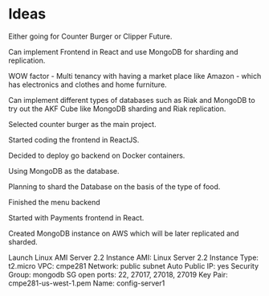 # Ideas
Either going for Counter Burger or Clipper Future. 

Can implement Frontend in React and use MongoDB for sharding and replication.

WOW factor - Multi tenancy with having a market place like Amazon - which has electronics and clothes and home furniture.

Can implement different types of databases such as Riak and MongoDB to try out the AKF Cube like MongoDB sharding and Riak replication.

Selected counter burger as the main project.

Started coding the frontend in ReactJS.

Decided to deploy go backend on Docker containers.

Using MongoDB as the database.

Planning to shard the Database on the basis of the type of food.

Finished the menu backend

Started with Payments frontend in React.

Created MongoDB instance on AWS which will be later replicated and sharded.

Launch Linux AMI Server 2.2 Instance
  AMI: Linux Server 2.2
  Instance Type: t2.micro
  VPC: cmpe281
  Network: public subnet
  Auto Public IP: yes
  Security Group: mongodb
  SG open ports: 22, 27017, 27018, 27019
  Key Pair: cmpe281-us-west-1.pem
  Name: config-server1
